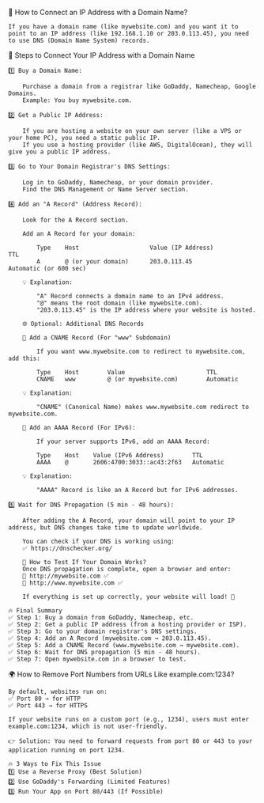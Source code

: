 🔗 How to Connect an IP Address with a Domain Name? 

    If you have a domain name (like mywebsite.com) and you want it to point to an IP address (like 192.168.1.10 or 203.0.113.45), you need to use DNS (Domain Name System) records.

📌 Steps to Connect Your IP Address with a Domain Name

    1️⃣ Buy a Domain Name:

        Purchase a domain from a registrar like GoDaddy, Namecheap, Google Domains.
        Example: You buy mywebsite.com.

    2️⃣ Get a Public IP Address:

        If you are hosting a website on your own server (like a VPS or your home PC), you need a static public IP.
        If you use a hosting provider (like AWS, DigitalOcean), they will give you a public IP address.

    3️⃣ Go to Your Domain Registrar's DNS Settings:

        Log in to GoDaddy, Namecheap, or your domain provider.
        Find the DNS Management or Name Server section.

    4️⃣ Add an "A Record" (Address Record):

        Look for the A Record section.

        Add an A Record for your domain:

            Type	Host	                Value (IP Address)	        TTL
            A	    @ (or your domain)	    203.0.113.45	            Automatic (or 600 sec)

        💡 Explanation:

            "A" Record connects a domain name to an IPv4 address.
            "@" means the root domain (like mywebsite.com).
            "203.0.113.45" is the IP address where your website is hosted.

        🌐 Optional: Additional DNS Records

        🔹 Add a CNAME Record (For "www" Subdomain)

            If you want www.mywebsite.com to redirect to mywebsite.com, add this:

            Type	Host	    Value	                    TTL
            CNAME	www	        @ (or mywebsite.com)	    Automatic

        💡 Explanation:

            "CNAME" (Canonical Name) makes www.mywebsite.com redirect to mywebsite.com.

        🔹 Add an AAAA Record (For IPv6):

            If your server supports IPv6, add an AAAA Record:

            Type	Host	Value (IPv6 Address)	    TTL
            AAAA	@	    2606:4700:3033::ac43:2f63	Automatic

        💡 Explanation:

            "AAAA" Record is like an A Record but for IPv6 addresses.

    5️⃣ Wait for DNS Propagation (5 min - 48 hours):

        After adding the A Record, your domain will point to your IP address, but DNS changes take time to update worldwide.

        You can check if your DNS is working using:
        ✅ https://dnschecker.org/

        📌 How to Test If Your Domain Works?
        Once DNS propagation is complete, open a browser and enter:
        🔹 http://mywebsite.com ✅
        🔹 http://www.mywebsite.com ✅

        If everything is set up correctly, your website will load! 🎉

    🔥 Final Summary
    ✅ Step 1: Buy a domain from GoDaddy, Namecheap, etc.
    ✅ Step 2: Get a public IP address (from a hosting provider or ISP).
    ✅ Step 3: Go to your domain registrar's DNS settings.
    ✅ Step 4: Add an A Record (mywebsite.com → 203.0.113.45).
    ✅ Step 5: Add a CNAME Record (www.mywebsite.com → mywebsite.com).
    ✅ Step 6: Wait for DNS propagation (5 min - 48 hours).
    ✅ Step 7: Open mywebsite.com in a browser to test.





🌍 How to Remove Port Numbers from URLs Like example.com:1234?

    By default, websites run on:
    ✅ Port 80 → for HTTP
    ✅ Port 443 → for HTTPS

    If your website runs on a custom port (e.g., 1234), users must enter example.com:1234, which is not user-friendly.

    👉 Solution: You need to forward requests from port 80 or 443 to your application running on port 1234.

    🔥 3 Ways to Fix This Issue
    1️⃣ Use a Reverse Proxy (Best Solution)
    2️⃣ Use GoDaddy's Forwarding (Limited Features)
    3️⃣ Run Your App on Port 80/443 (If Possible)
